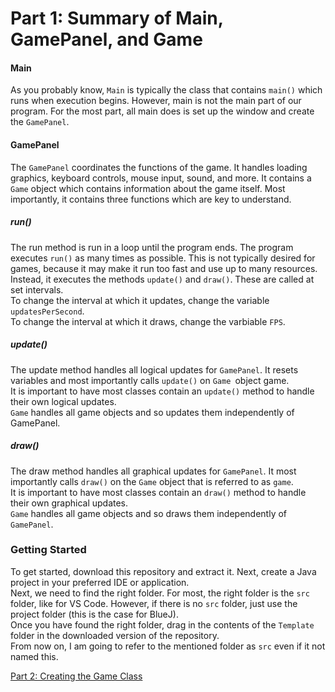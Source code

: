 # Part 1: Summary of Main, GamePanel, and Game

#### Main

As you probably know, `Main` is typically the class that contains `main()` which runs when execution begins. However, main is not the main part of our program. For the most part, all main does is set up the window and create the `GamePanel`.

#### GamePanel

The `GamePanel` coordinates the functions of the game. It handles loading graphics, keyboard controls, mouse input, sound, and more. It contains a `Game` object which contains information about the game itself. Most importantly, it contains three functions which are key to understand.  

##### run()
The run method is run in a loop until the program ends. The program executes `run()` as many times as possible. This is not typically desired for games, because it may make it run too fast and use up to many resources. Instead, it executes the methods `update()` and `draw()`. These are called at set intervals.  
To change the interval at which it updates, change the variable `updatesPerSecond`.  
To change the interval at which it draws, change the varbiable `FPS`.  
##### update()
The update method handles all logical updates for `GamePanel`. It resets variables and most importantly calls `update()` on `Game `object game.  
It is important to have most classes contain an `update()` method to handle their own logical updates.  
`Game` handles all game objects and so updates them independently of GamePanel.  
##### draw()
The draw method handles all graphical updates for `GamePanel`. It  most importantly calls `draw()` on the `Game` object that is referred to as `game`.  
It is important to have most classes contain an `draw()` method to handle their own graphical updates.  
`Game` handles all game objects and so draws them independently of `GamePanel`.  


### Getting Started
To get started, download this repository and extract it. Next, create a Java project in your preferred IDE or application.  
Next, we need to find the right folder. For most, the right folder is the `src` folder, like for VS Code. However, if there is no `src` folder, just use the project folder (this is the case for BlueJ).  
Once you have found the right folder, drag in the contents of the `Template` folder in the downloaded version of the repository.  
From now on, I am going to refer to the mentioned folder as `src` even if it not named this.  

[Part 2: Creating the Game Class](https://github.com/Motirock/An-Introduction-To-Java-Graphics/tree/main/Tutorials/Part%202)
